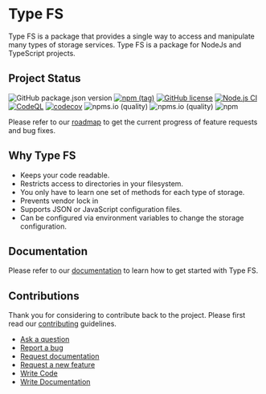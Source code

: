 Type FS
====

Type FS is a package that provides a single way to access and manipulate many types of storage services. Type FS is a package for NodeJs and TypeScript projects.

## Project Status

![GitHub package.json version](https://img.shields.io/github/package-json/v/daniel-samson/typefs)
[![npm (tag)](https://img.shields.io/npm/v/typefs/latest)](https://www.npmjs.com/package/typefs)
[![GitHub license](https://img.shields.io/github/license/daniel-samson/typefs)](https://github.com/daniel-samson/typefs/blob/main/LICENSE)
[![Node.js CI](https://github.com/daniel-samson/typefs/actions/workflows/ci.yml/badge.svg?branch=main)](https://github.com/daniel-samson/typefs/actions/workflows/ci.yml)
[![CodeQL](https://github.com/daniel-samson/typefs/actions/workflows/codeql-analysis.yml/badge.svg)](https://github.com/daniel-samson/typefs/actions/workflows/codeql-analysis.yml)
[![codecov](https://codecov.io/gh/daniel-samson/typefs/branch/main/graph/badge.svg?token=RYZSMgtASL)](https://codecov.io/gh/daniel-samson/typefs)
![npms.io (quality)](https://img.shields.io/npms-io/quality-score/typefs)
![npms.io (quality)](https://img.shields.io/npms-io/maintenance-score/typefs)
![npm](https://img.shields.io/npm/dw/typefs)

Please refer to our [roadmap](https://github.com/daniel-samson/typefs/projects?query=is%3Aopen+sort%3Acreated-asc) to get the current progress of feature requests and bug fixes.

## Why Type FS

- Keeps your code readable.
- Restricts access to directories in your filesystem.
- You only have to learn one set of methods for each type of storage.
- Prevents vendor lock in
- Supports JSON or JavaScript configuration files.
- Can be configured via environment variables to change the storage configuration.

## Documentation

Please refer to our [documentation](https://daniel-samson.github.io/typefs/docs/) to learn how to get started with Type FS.

## Contributions

Thank you for considering to contribute back to the project. Please first read our [contributing](https://daniel-samson.github.io/typefs/docs/contributing/join) guidelines.

- [Ask a question](https://github.com/daniel-samson/typefs/issues/new?assignees=&labels=question&template=question.md&title=Question%3A+)
- [Report a bug](https://github.com/daniel-samson/typefs/issues/new?assignees=&labels=bug&template=bug_report.md&title=Bug+Report%3A+)
- [Request documentation](https://github.com/daniel-samson/typefs/issues/new?assignees=&labels=documentation&template=documentation.md&title=Needs+Documentation%3A+)
- [Request a new feature](https://github.com/daniel-samson/typefs/issues/new?assignees=&labels=&template=feature_request.md&title=)
- [Write Code](https://daniel-samson.github.io/typefs/docs/contributing/join/#contributing-code)
- [Write Documentation](https://daniel-samson.github.io/typefs/docs/contributing/join/#contributing-documentation)

